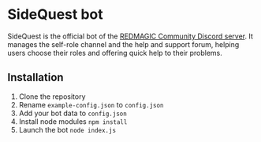 # SideQuest bot
SideQuest is the official bot of the [REDMAGIC Community Discord server](https://discord.gg/redmagic-global-community-897390969744424980). It manages the self-role channel and the help and support forum, helping users choose their roles and offering quick help to their problems.

## Installation
1. Clone the repository
2. Rename `example-config.json` to `config.json`
3. Add your bot data to `config.json`
4. Install node modules `npm install`
5. Launch the bot `node index.js`